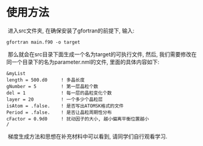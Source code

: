 # 使用方法

​			进入src文件夹, 在确保安装了gfortran的前提下, 输入:

```shell
gfortran main.f90 -o target
```

​			那么就会在src目录下面生成一个名为target的可执行文件, 然后, 我们需要修改在同一个目录下的名为parameter.nml的文件, 里面的具体内容如下:

```
&myList
length = 500.d0		! 多晶长度
gNumber = 5			! 第一层晶粒个数
del = 1				! 每一层的晶粒变化个数
layer = 20			! 一个多少个晶粒层
isAtom = .false.	! 是否写出ATOMSK格式的文件
Period = .false.	! 是否让晶粒周期性分布
cFactor = 0.9d0		! 扰动因子的大小, 越小偏离平衡位置越小
/

```

​			梯度生成方法和思想在补充材料中可以看到, 请同学们自行观看学习.